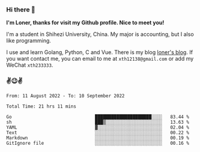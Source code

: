 ### Hi there 👋️

**I'm Loner, thanks for visit my Github profile. Nice to meet you!**

I'm a student in Shihezi University, China. My major is accounting, but I also like programming.

I use and learn Golang, Python, C and Vue. There is my blog [loner's blog](https://www.loner1024.top).  If you want contact me, you can email to me at `xth12138@gmail.com` or add my WeChat `xth233333`.

### ✌️😉✌️

<!--START_SECTION:waka-->

```text
From: 11 August 2022 - To: 10 September 2022

Total Time: 21 hrs 11 mins

Go                               █████████████████████░░░░   83.44 %
sh                               ███▒░░░░░░░░░░░░░░░░░░░░░   13.63 %
YAML                             ▓░░░░░░░░░░░░░░░░░░░░░░░░   02.04 %
Text                             ░░░░░░░░░░░░░░░░░░░░░░░░░   00.22 %
Markdown                         ░░░░░░░░░░░░░░░░░░░░░░░░░   00.19 %
GitIgnore file                   ░░░░░░░░░░░░░░░░░░░░░░░░░   00.16 %
```

<!--END_SECTION:waka-->



